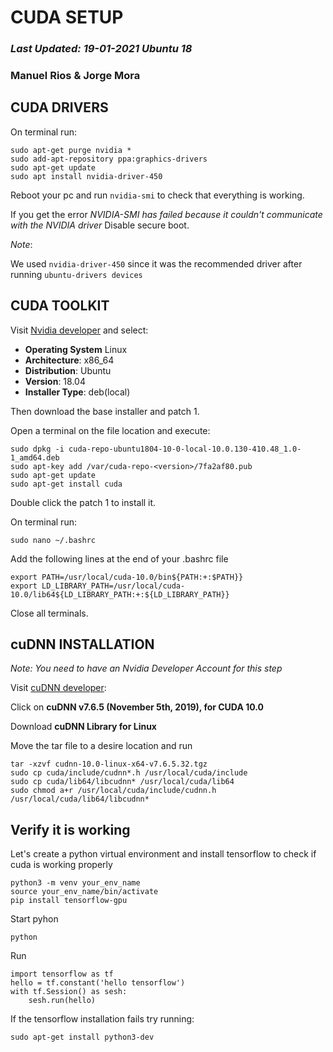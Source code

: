 
# CUDA SETUP  
### *Last Updated: 19-01-2021 Ubuntu 18*
### **Manuel Rios & Jorge Mora**

## CUDA DRIVERS

On terminal run:


```
sudo apt-get purge nvidia *
sudo add-apt-repository ppa:graphics-drivers
sudo apt-get update
sudo apt install nvidia-driver-450
```

Reboot your pc and run `nvidia-smi` to check that everything is working.

If you get the error _NVIDIA-SMI has failed because it couldn't communicate with the NVIDIA driver_  Disable secure boot.
  
*Note*:

We used `nvidia-driver-450` since it was the recommended driver after running `ubuntu-drivers devices`

## CUDA TOOLKIT

Visit [Nvidia developer](https://developer.nvidia.com/cuda-10.0-download-archive) and select:

- **Operating System** Linux
- **Architecture**: x86_64
- **Distribution**: Ubuntu
- **Version**: 18.04
- **Installer Type**: deb(local)  

Then download the base installer and patch 1.

Open a terminal on the file location and execute:  

```
sudo dpkg -i cuda-repo-ubuntu1804-10-0-local-10.0.130-410.48_1.0-1_amd64.deb
sudo apt-key add /var/cuda-repo-<version>/7fa2af80.pub
sudo apt-get update
sudo apt-get install cuda
```

Double click the patch 1 to install it.

On terminal run:

`sudo nano ~/.bashrc`

Add the following lines at the end of your .bashrc file 

```
export PATH=/usr/local/cuda-10.0/bin${PATH:+:$PATH}}
export LD_LIBRARY_PATH=/usr/local/cuda-10.0/lib64${LD_LIBRARY_PATH:+:${LD_LIBRARY_PATH}}
```

Close all terminals.


## cuDNN INSTALLATION

*Note: You need to have an Nvidia Developer Account for this step*


Visit [cuDNN developer](https://developer.nvidia.com/rdp/cudnn-archive):

Click on **cuDNN v7.6.5 (November 5th, 2019), for CUDA 10.0**

Download **cuDNN Library for Linux**

Move the tar file to a desire location and run

```
tar -xzvf cudnn-10.0-linux-x64-v7.6.5.32.tgz
sudo cp cuda/include/cudnn*.h /usr/local/cuda/include
sudo cp cuda/lib64/libcudnn* /usr/local/cuda/lib64
sudo chmod a+r /usr/local/cuda/include/cudnn.h /usr/local/cuda/lib64/libcudnn*
```

## Verify it is working

Let's create a python virtual environment and install tensorflow to check if cuda is working properly 

```
python3 -m venv your_env_name
source your_env_name/bin/activate
pip install tensorflow-gpu
```

Start pyhon 

`python`

Run

```
import tensorflow as tf
hello = tf.constant('hello tensorflow')
with tf.Session() as sesh:
    sesh.run(hello)
```

If the tensorflow installation fails try running:

`sudo apt-get install python3-dev`
